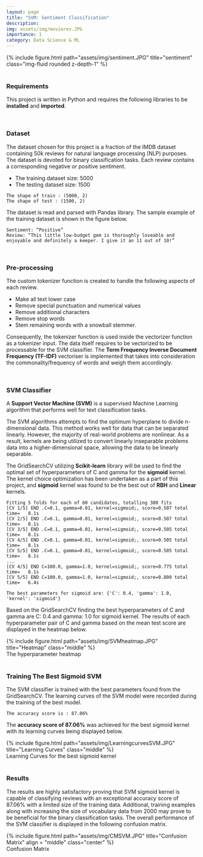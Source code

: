 ```yaml
---
layout: page
title: "SVM: Sentiment Classification"
description: 
img: assets/img/movierev.JPG
importance: 1
category: Data Science & ML
---
```


<div class="row">
    <div class="col-sm mt-3 mt-md-0">
        {% include figure.html path="assets/img/sentiment.JPG" title="sentiment" class="img-fluid rounded z-depth-1" %}
    </div>
</div>
<br/>

### **Requirements**
This project is written in Python and requires the following libraries to be **installed** and **imported**.

<script src="https://gist.github.com/mphamsy/47122ea0b84e2266ffb809d02c64e550.js"></script>
<br/>

### **Dataset**
The dataset chosen for this project is a fraction of the IMDB dataset containing 50k reviews for natural language processing (NLP) purposes. The dataset is devoted for binary classification tasks. Each review contains a corresponding negative or positive sentiment.
- The training dataset size:  5000
- The testing dataset size: 1500

<script src="https://gist.github.com/mphamsy/55895e94ee67461dffefffca1df7ba42.js"></script>
```
The shape of train : (5000, 2)
The shape of test : (1500, 2)
```

The dataset is read and parsed with Pandas library. The sample example of the training dataset is shown in the figure below.

```
Sentiment: “Positive”
Review: “This little low-budget gem is thoroughly loveable and enjoyable and definitely a keeper. I give it an 11 out of 10!”
```
<br/>

### **Pre-processing**
The custom tokenizer function is created to handle the following aspects of each review.
-	Make all text lower case
-	Remove special punctuation and numerical values
-	Remove additional characters
-	Remove stop words
-	Stem remaining words with a snowball stemmer.

<script src="https://gist.github.com/mphamsy/0f9b39a0895e7df9b0ada44132bb6f89.js"></script>

Consequently, the tokenizer function is used inside the vectorizer function as a tokenizer input. The data itself requires to be vectorized to be processable for the SVM classifier.  The **Term Frequency Inverse Document Frequency (TF-IDF)** vectoriser is implemented that takes into consideration the commonality/frequency of words and weigh them accordingly. 

<script src="https://gist.github.com/mphamsy/e196f83c65dbadea36415bb13a867f07.js"></script>
<br/>

### **SVM Classifier**

A **Support Vector Machine (SVM)** is a supervised Machine Learning algorithm that performs well for text classification tasks. 

The SVM algorithms attempts to find the optimum hyperplane to divide n-dimensional data. This method works well for data that can be separated linearly. However, the majority of real-world problems are nonlinear. As a result, kernels are being utilized to convert linearly inseparable problems data into a higher-dimensional space, allowing the data to be linearly separable. 

The GridSearchCV utilizing **Scikit-learn** library will be used to find the optimal set of hyperparameters of C and gamma for the **sigmoid** kernel. The kernel choice optimization has been undertaken as a part of this project, and **sigmoid** kernel was found to be the best out of **RBH** and **Linear** kernels.

<script src="https://gist.github.com/mphamsy/335110934b18db63029229f2170ed333.js"></script>

```
Fitting 5 folds for each of 60 candidates, totalling 300 fits
[CV 1/5] END .C=0.1, gamma=0.01, kernel=sigmoid;, score=0.507 total time=   8.1s
[CV 2/5] END .C=0.1, gamma=0.01, kernel=sigmoid;, score=0.507 total time=   8.1s
[CV 3/5] END .C=0.1, gamma=0.01, kernel=sigmoid;, score=0.505 total time=   8.1s
[CV 4/5] END .C=0.1, gamma=0.01, kernel=sigmoid;, score=0.505 total time=   8.1s
[CV 5/5] END .C=0.1, gamma=0.01, kernel=sigmoid;, score=0.505 total time=   8.1s
...
[CV 4/5] END C=100.0, gamma=1.0, kernel=sigmoid;, score=0.775 total time=   8.1s
[CV 5/5] END C=100.0, gamma=1.0, kernel=sigmoid;, score=0.800 total time=   6.4s

The best parameters for sigmoid are: {'C': 0.4, 'gamma': 1.0, 'kernel': 'sigmoid'}
```

Based on the GridSearchCV finding the best hyperparameters of C and gamma are C: 0.4 and gamma: 1.0 for sigmoid kernel. The results of each hyperparameter pair of C and gamma based on the mean test score are displayed in the heatmap below.

<div class="row justify-content-sm-center">
    <div class="col-sm mt-3 mt-md-0">
        {% include figure.html path="assets/img/SVMheatmap.JPG" title="Heatmap" class="middle" %}
    </div>
</div>
<div class="caption">
    The hyperparameter heatmap
</div>
<br/>

### **Training The Best Sigmoid SVM**
The SVM classifier is trained with the best parameters found from the GridSearchCV. The learning curves of the SVM model were recorded during the training of the best model.

<script src="https://gist.github.com/mphamsy/4634d9d8313d6bb3b620224dcfbf3aa9.js"></script>
```
The accuracy score is : 87.06%
```
The **accuracy score of 87.06%** was achieved for the best sigmoid kernel with its learning curves being displayed below.

<div class="row justify-content-sm-center">
    <div class="col-sm mt-3 mt-md-0">
        {% include figure.html path="assets/img/LearningcurvesSVM.JPG" title="Learning Curves" class="middle" %}
    </div>
</div>
<div class="caption">
    Learning Curves for the best sigmoid kernel
</div>
<br/>

### **Results**

The results are highly satisfactory proving that SVM sigmoid kernel is capable of classifying reviews with an exceptional accuracy score of 87.06% with a limited size of the training data. Additional, training examples along with increasing the size of vocabulary data from 2000 may prove to be beneficial for the binary classification tasks. The overall performance of the SVM classifier is displayed in the following confusion matrix. 

<script src="https://gist.github.com/mphamsy/13187488c21b0f5e8ba15c51066fc44a.js"></script>

<div class="row justify-content-sm-center">
    <div class="col-sm mt-3 mt-md-0-center">
        {% include figure.html path="assets/img/CMSVM.JPG" title="Confusion Matrix" align = "middle" class="center" %}
    </div>
</div>
<div class="caption">
    Confusion Matrix
</div>
